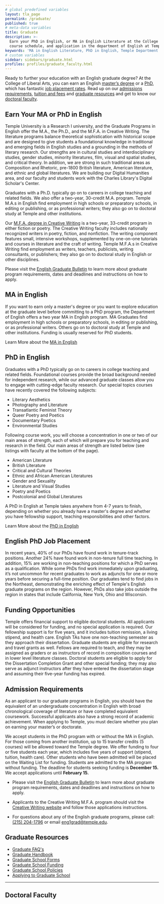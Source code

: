 ```yaml
---
# global predefined variables
layout: tla_page
permalink: /graduate/
published: true
# meta-data variables
title: Graduate
description: >-
  Earn your PhD in English, or MA in English Literature at the College of Liberal Arts. Learn more about our requirements,
  course schedule, and application in the department of English at Temple University.
keywords: 'MA in English Literature, PhD in English, Temple Department of English'
# custom variables
sidebar: sidebars/graduate.html
profiles: profiles/graduate_faculty.html
---
```

Ready to further your education with an English graduate degree? At the College of Liberal Arts, you can earn an English [master’s degree](#ma-in-english) or a [PhD](#phd-in-english), which has fantastic [job placement rates](#english-phd-job-placement). Read up on our [admissions requirements](#admission-requirements), [tuition and fees](#temple-tuition-and-fees) and [graduate resources](#graduate-resources) and get to know our [doctoral faculty](#doctoral-faculty).

## Earn Your MA or PhD in English
Temple University is a Research I university, and the Graduate Programs in English offer the M.A., the Ph.D., and the M.F.A. in Creative Writing.  The literature programs balance theoretical sophistication with historical scope and are designed to give students a foundational knowledge in traditional and emerging fields in English studies and a grounding in the methods of literary research.  Our strengths are in cultural studies and interdisciplinary studies, gender studies, minority literatures, film, visual and spatial studies, and critical theory.  In addition, we are strong in such traditional areas as Composition and Rhetoric, pre-1800 British literature, American literature, and ethnic and global literatures.  We are building our Digital Humanities area, and our faculty and students work with the Charles Library's Digital Scholar's Center.  

Graduates with a Ph.D. typically go on to careers in college teaching and related fields.  We also offer a two-year, 30-credit M.A. program. Temple M.A.s in English find employment in high schools or preparatory schools, in editing or publishing, or as professional writers; they also go on to doctoral study at Temple and other institutions. 

Our [M.F.A. degree in Creative Writing]((http://www.cla.temple.edu/creative-writing/next-stops/)) is a two-year, 33-credit program in either fiction or poetry. The Creative Writing faculty includes nationally recognized writers in poetry, fiction, and nonfiction. The writing component features small, intensive workshops, supplemented by one-on-one tutorials and courses in literature and the craft of writing. Temple M.F.A.s in Creative Writing find employment as writers, teachers, publicists, writing consultants, or publishers; they also go on to doctoral study in English or other disciplines.

Please visit the [English Graduate Bulletin](http://bulletin.temple.edu/graduate/scd/cla/english-ma/#admissiontext) to learn more about graduate program requirements, dates and deadlines and instructions on how to apply.

## MA in English
If you want to earn only a master's degree or you want to explore education at the graduate level before committing to a PhD program, the Department of English offers a two year MA in English program. MA Graduates find employment in high schools or preparatory schools, in editing or publishing, or as professional writers. Others go on to doctoral study at Temple and other institutions. Funding is usually reserved for PhD students.

Learn More about the [MA in English](http://bulletin.temple.edu/graduate/scd/cla/english-ma/)

## PhD in English
Graduates with a PhD typically go on to careers in college teaching and related fields. Foundational courses provide the broad background needed for independent research, while our advanced graduate classes allow you to engage with cutting-edge faculty research. Our special topics courses have recently covered the following subjects:

- Literary Aesthetics
- Photography and Literature
- Transatlantic Feminist Theory
- Queer Poetry and Poetics
- Documentary Poetics
- Environmental Studies

Following course work, you will choose a concentration in one or two of our main areas of strength, each of which will prepare you for teaching and research in the field. Our main areas of strength are listed below (see listings with faculty at the bottom of the page).

- American Literature
- British Literature
- Critical and Cultural Theories
- Ethnic and African American Literatures
- Gender and Sexuality
- Literature and Visual Studies
- Poetry and Poetics
- Postcolonial and Global Literatures

A PhD in English at Temple takes anywhere from 4-7 years to finish, depending on whether you already have a master's degree and whether you have fellowship support, teaching responsibilities and other factors.

Learn More about the [PhD in English](http://bulletin.temple.edu/graduate/scd/cla/english-phd/)

## English PhD Job Placement
In recent years, 40% of our PhDs have found work in tenure-track positions. Another 24% have found work in non-tenure full time teaching. In addition, 15% are working in non-teaching positions for which a PhD serves as a qualification. While some PhDs find work immediately upon graduating, it’s not uncommon for recent graduates to work as adjuncts for one or more years before securing a full-time position. Our graduates tend to find jobs in the Northeast, demonstrating the enriching effect of Temple's English graduate programs on the region. However, PhDs also take jobs outside the region in states that include California, New York, Ohio and Wisconsin.

## Funding Opportunities
Temple offers financial support to eligible doctoral students. All applicants will be considered for funding, and no special application is required. Our fellowship support is for five years, and it includes tuition remission, a living stipend, and health care. English TAs have one non-teaching semester as they approach their dissertation. Graduate students are eligible for research and travel grants as well. Fellows are required to teach, and they may be assigned as graders or as instructors of record in composition courses and in lower level literature classes. Doctoral students are eligible to apply for the Dissertation Completion Grant and other special funding; they may also serve as adjunct instructors after they have entered the dissertation stage and assuming their five-year funding has expired.

## Admission Requirements
As an applicant to our graduate programs in English, you should have the equivalent of an undergraduate concentration in English with broad chronological coverage of literature or have completed equivalent coursework. Successful applicants also have a strong record of academic achievement. When applying to Temple, you must declare whether you plan on earning your master’s or doctorate.

We accept students in the PhD program with or without the MA in English. For those coming from another institution, up to 15 transfer credits (5 courses) will be allowed toward the Temple degree. We offer funding to four or five students each year, which includes five years of support (stipend, tuition, health care). Other students who have been admitted will be placed on the Waiting List for funding. Students are admitted to the MA program without funding. The deadline for students seeking funding is **December 15.** We accept applications until **February 15.**

- Please visit the [English Graduate Bulletin](http://bulletin.temple.edu/graduate/scd/cla/english-ma/#admissiontext) to learn more about graduate program requirements, dates and deadlines and instructions on how to apply.

- Applicants to the Creative Writing M.F.A. program should visit the [Creative Writing website](http://www.cla.temple.edu/creative-writing/next-stops/) and follow those applications instructions.

- For questions about any of the English graduate programs, please call: [(215) 204-1796](tel:2152041796) or email [eng1grad@temple.edu](mailto:eng1grad@temple.edu).  

## Graduate Resources
- [Graduate FAQ's](https://liberalarts.temple.edu/sites/liberalarts/files/English-.FAQs_.final_.pdf)
- [Graduate Handbook](http://www.temple.edu/grad/policies/gradpolicies.htm)
- [Graduate School Forms](http://www.temple.edu/grad/forms/index.htm)
- [Graduate School Funding](http://www.temple.edu/grad/finances/index.htm)
- [Graduate School Policies](http://www.temple.edu/grad/policies/index.htm)
- [Applying to Graduate School](http://www.temple.edu/grad/admissions/howtoapply.htm)

___

## Doctoral Faculty
